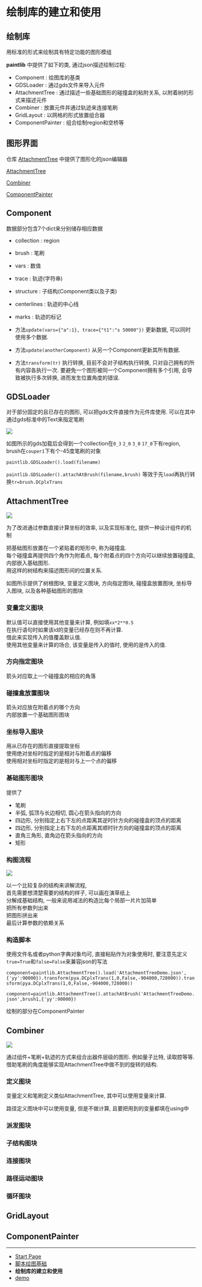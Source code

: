 # 绘制库的建立和使用

## 绘制库

用标准的形式来绘制具有特定功能的图形模组

**paintlib** 中提供了如下的类, 通过json描述绘制过程:
+ Component : 绘图库的基类
+ GDSLoader : 通过gds文件来导入元件
+ AttachmentTree : 通过描述一些基础图形的碰撞盒的粘附关系, 以附着树的形式来描述元件
+ Combiner : 放置元件并通过轨迹来连接笔刷
+ GridLayout : 以网格的形式放置组合器
+ ComponentPainter : 组合绘制region和空桥等

## 图形界面

仓库 [AttachmentTree](https://github.com/SQCEDA/AttachmentTree) 中提供了图形化的json编辑器

[AttachmentTree](https://sqceda.github.io/AttachmentTree/AttachmentTree/demo.html)

[Combiner](https://sqceda.github.io/AttachmentTree/Combiner/demo.html)

[ComponentPainter](https://sqceda.github.io/AttachmentTree/ComponentPainter/demo.html)

## Component

数据部分包含7个dict来分别储存相应数据
+ collection : region
+ brush : 笔刷
+ vars : 数值
+ trace : 轨迹(字符串)
+ structure : 子结构(Component类以及子类)
+ centerlines : 轨迹的中心线
+ marks : 轨迹的标记

+ 方法`update(vars={"a":1}, trace={"t1":"s 50000"})` 更新数据, 可以同时使用多个数据.
+ 方法`update(anotherComponent)` 从另一个Component更新其所有数据.
+ 方法`transform(tr)` 执行转换, 目前不会对子结构执行转换, 只对自己拥有的所有内容各执行一次. 要避免一个图形被同一个Component拥有多个引用, 会导致被执行多次转换, 进而发生位置角度的错误.

## GDSLoader

对于部分固定的且已存在的图形, 可以把gds文件直接作为元件库使用. 可以在其中通过gds标准中的Text来指定笔刷

![](img_md/gdsloaderdemo.png)

如图所示的gds加载后会得到一个collection在`0_3` `2_0` `3_0` `17_0`下有region, brush在`couper1`下有个-45度笔刷的对象

`paintlib.GDSLoader().load(filename)`

`paintlib.GDSLoader().attachAtBrush(filename,brush)` 等效于先`load`再执行转换`tr=brush.DCplxTrans`

## AttachmentTree

![](img_md/attachmenttreeview.png)

为了改进通过参数直接计算坐标的效率, 以及实现标准化, 提供一种设计组件的机制

把基础图形放置在一个紧贴着的矩形中, 称为碰撞盒.  
每个碰撞盒再提供四个角作为附着点, 每个附着点的四个方向可以继续放置碰撞盒, 内部嵌入基础图形.  
用这样的树结构来描述图形间的位置关系.

如图所示提供了树根图块, 变量定义图块, 方向指定图块, 碰撞盒放置图块, 坐标导入图块, 以及各种基础图形的图块

### 变量定义图块

默认值可以直接使用其他变量来计算, 例如填`xx*2**0.5`  
在执行语句时如果该id的变量已经存在则不再计算.  
借此来实现传入的值覆盖默认值.  
使用其他变量来计算的场合, 该变量是传入的值时, 使用的是传入的值.  

### 方向指定图块

箭头对应取上一个碰撞盒的相应的角落

### 碰撞盒放置图块

箭头对应放在附着点的哪个方向  
内部放置一个基础图形图块

### 坐标导入图块

用从已存在的图形直接提取坐标  
使用绝对坐标时指定的是相对与附着点的偏移  
使用相对坐标时指定的是相对与上一个点的偏移  

### 基础图形图块

提供了
+ 笔刷
+ 半弧, 弧顶与长边相切, 圆心在箭头指向的方向
+ 四边形, 分别指定上右下左的点距离其逆时针方向的碰撞盒的顶点的距离
+ 四边形, 分别指定上右下左的点距离其顺时针方向的碰撞盒的顶点的距离
+ 直角三角形, 直角边在箭头指向的方向
+ 矩形

### 构图流程

![](img_md/attachmenttreeflow.png)

以一个比较复杂的结构来讲解流程,  
首先需要想清楚需要的结构的样子, 可以画在演草纸上  
分解成基础结构, 一般来说用减法的构造比每个局部一片片加简单  
把所有参数列出来  
把图形拼出来  
最后计算参数的依赖关系  

### 构造脚本

使用文件名或者python字典对象均可, 直接粘贴作为对象使用时, 要注意先定义`true=True`和`false=False`来兼容json的写法

`component=paintlib.AttachmentTree().load('AttachmentTreeDemo.json',{'yy':90000}).transform(pya.DCplxTrans(1,0,False,-904000,728000)).transform(pya.DCplxTrans(1,0,False,-904000,728000))`  

`component=paintlib.AttachmentTree().attachAtBrush('AttachmentTreeDemo.json',brush1,{'yy':90000})`  

绘制的部分在ComponentPainter

## Combiner

![](img_md/combinerblocks.png)

通过组件+笔刷+轨迹的方式来组合出器件层级的图形. 例如量子比特, 读取腔等等.  
借助笔刷的角度能够实现AttachmentTree中做不到的旋转的结构.  

### 定义图块

变量定义和笔刷定义类似AttachmentTree, 其中可以使用变量来计算.

路径定义图块中可以使用变量, 但是不做计算, 且要把用到的变量都填在using中

### 派发图块

### 子结构图块

### 连接图块

### 路径运动图块

### 循环图块

## GridLayout

## ComponentPainter

- - -

- [Start Page](README.md)  
- [脚本绘图基础](base.md)  
- **绘制库的建立和使用**  
- [demo](demo.md)  